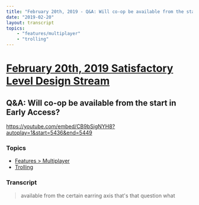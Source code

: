 ```yaml
---
title: "February 20th, 2019 - Q&A: Will co-op be available from the start in Early Access?"
date: "2019-02-20"
layout: transcript
topics: 
    - "features/multiplayer"
    - "trolling"
---
```

# [February 20th, 2019 Satisfactory Level Design Stream](../2019-02-20.md)
## Q&A: Will co-op be available from the start in Early Access?
https://youtube.com/embed/CB9bSigNYH8?autoplay=1&start=5436&end=5449
### Topics
* [Features > Multiplayer](../topics/features/multiplayer.md)
* [Trolling](../topics/trolling.md)

### Transcript

> available from the certain earring axis
> that's that question what
